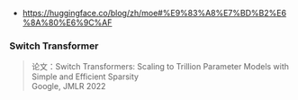 - https://huggingface.co/blog/zh/moe#%E9%83%A8%E7%BD%B2%E6%8A%80%E6%9C%AF
### Switch Transformer
> 论文：Switch Transformers: Scaling to Trillion Parameter Models
with Simple and Efficient Sparsity  
> Google, JMLR 2022